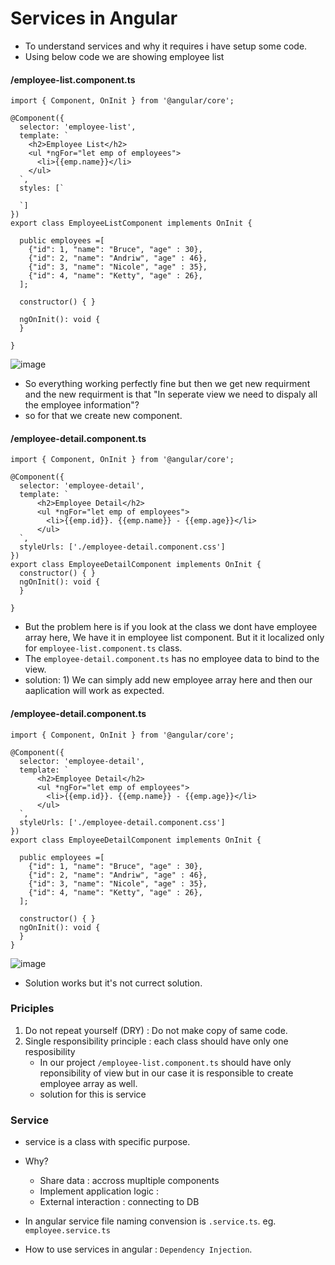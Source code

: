 # Services in Angular

- To understand services and why it requires i have setup some code.
- Using below code we are showing employee list

#### /employee-list.component.ts
```
import { Component, OnInit } from '@angular/core';

@Component({
  selector: 'employee-list',
  template: `
    <h2>Employee List</h2>
    <ul *ngFor="let emp of employees">
      <li>{{emp.name}}</li>
    </ul>
  `,
  styles: [`
  
  `]
})
export class EmployeeListComponent implements OnInit {

  public employees =[
    {"id": 1, "name": "Bruce", "age" : 30},
    {"id": 2, "name": "Andriw", "age" : 46},
    {"id": 3, "name": "Nicole", "age" : 35},
    {"id": 4, "name": "Ketty", "age" : 26},
  ];

  constructor() { }

  ngOnInit(): void {
  }

}

```

![image](https://user-images.githubusercontent.com/35020560/92997163-cf185300-f52e-11ea-98e2-8c527c4342b7.png)

- So everything working perfectly fine but then we get new requirment and the new requirment is that "In seperate view we need to dispaly all the employee information"?
- so for that we create new component.

#### /employee-detail.component.ts
```
import { Component, OnInit } from '@angular/core';

@Component({
  selector: 'employee-detail',
  template: `
      <h2>Employee Detail</h2>
      <ul *ngFor="let emp of employees">
        <li>{{emp.id}}. {{emp.name}} - {{emp.age}}</li>
      </ul>
  `,
  styleUrls: ['./employee-detail.component.css']
})
export class EmployeeDetailComponent implements OnInit {
  constructor() { }
  ngOnInit(): void {
  }

}

```
- But the problem here is if you look at the class we dont have employee array here, We have it in employee list component.
But it it localized only for `employee-list.component.ts` class.
- The `employee-detail.component.ts` has no employee data to bind to the view.
- solution: 1) We can simply add new employee array here and then our aaplication will work as expected.

#### /employee-detail.component.ts
```
import { Component, OnInit } from '@angular/core';

@Component({
  selector: 'employee-detail',
  template: `
      <h2>Employee Detail</h2>
      <ul *ngFor="let emp of employees">
        <li>{{emp.id}}. {{emp.name}} - {{emp.age}}</li>
      </ul>
  `,
  styleUrls: ['./employee-detail.component.css']
})
export class EmployeeDetailComponent implements OnInit {

  public employees =[
    {"id": 1, "name": "Bruce", "age" : 30},
    {"id": 2, "name": "Andriw", "age" : 46},
    {"id": 3, "name": "Nicole", "age" : 35},
    {"id": 4, "name": "Ketty", "age" : 26},
  ];

  constructor() { }
  ngOnInit(): void {
  }
}

```

![image](https://user-images.githubusercontent.com/35020560/92997365-5c0fdc00-f530-11ea-855f-f814e26943a8.png)


- Solution works but it's not currect solution.

### Priciples
1) Do not repeat yourself (DRY) : Do not make copy of same code.
2) Single responsibility principle : each class should have only one resposibility
   - In our project `/employee-list.component.ts` should have only reponsibility of view but in our case it is responsible to create employee array as well.
   - solution for this is service
   
### Service
- service is a class with specific purpose.
- Why?
  - Share data : accross mupltiple components
  - Implement application logic : 
  - External interaction : connecting to DB
  
- In angular service file naming convension is `.service.ts`. eg. `employee.service.ts`
- How to use services in angular :  `Dependency Injection`.

